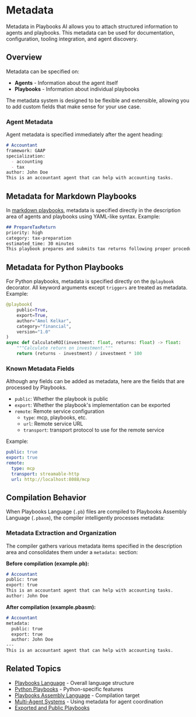 # Metadata

Metadata in Playbooks AI allows you to attach structured information to agents and playbooks. This metadata can be used for documentation, configuration, tooling integration, and agent discovery.

## Overview

Metadata can be specified on:

- **Agents** - Information about the agent itself
- **Playbooks** - Information about individual playbooks

The metadata system is designed to be flexible and extensible, allowing you to add custom fields that make sense for your use case.

### Agent Metadata

Agent metadata is specified immediately after the agent heading:

```markdown
# Accountant
framework: GAAP
specialization:
  - accounting
  - tax
author: John Doe
This is an accountant agent that can help with accounting tasks.
```

## Metadata for Markdown Playbooks

In [markdown playbooks](../playbook-types/markdown-playbooks.md), metadata is specified directly in the description area of agents and playbooks using YAML-like syntax. Example:

```markdown
## PrepareTaxReturn
priority: high
category: tax-preparation
estimated_time: 30 minutes
This playbook prepares and submits tax returns following proper procedures.
```

## Metadata for Python Playbooks

For Python playbooks, metadata is specified directly on the `@playbook` decorator. All keyword arguments except `triggers` are treated as metadata. Example:

```python
@playbook(
    public=True, 
    export=True, 
    author="Amol Kelkar",
    category="financial",
    version="1.0"
)
async def CalculateROI(investment: float, returns: float) -> float:
    """Calculate return on investment."""
    return (returns - investment) / investment * 100
```

### Known Metadata Fields

Although any fields can be added as metadata, here are the fields that are processed by Playbooks.

- `public`: Whether the playbook is public
- `export`: Whether the playbook's implementation can be exported
- `remote`: Remote service configuration
  - `type`: mcp, playbooks, etc.
  - `url`: Remote service URL
  - `transport`: transport protocol to use for the remote service

Example:
```yaml
public: true
export: true
remote:
  type: mcp
  transport: streamable-http
  url: http://localhost:8088/mcp
```

## Compilation Behavior

When Playbooks Language (`.pb`) files are compiled to Playbooks Assembly Language (`.pbasm`), the compiler intelligently processes metadata:

### Metadata Extraction and Organization

The compiler gathers various metadata items specified in the description area and consolidates them under a `metadata:` section:

**Before compilation (example.pb):**
```markdown
# Accountant
public: true
export: true
This is an accountant agent that can help with accounting tasks.
author: John Doe
```

**After compilation (example.pbasm):**
```markdown
# Accountant
metadata:
  public: true
  export: true
  author: John Doe
---
This is an accountant agent that can help with accounting tasks.
```

## Related Topics

- [Playbooks Language](playbooks-language.md) - Overall language structure
- [Python Playbooks](../playbook-types/python-playbooks.md) - Python-specific features
- [Playbooks Assembly Language](playbooks-assembly-language.md) - Compilation target
- [Multi-Agent Systems](../agents/index.md) - Using metadata for agent coordination 
- [Exported and Public Playbooks](../agents/exported-and-public-playbooks.md)